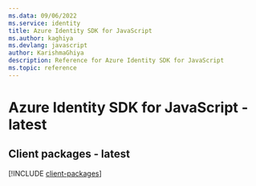 ```yaml
---
ms.data: 09/06/2022
ms.service: identity
title: Azure Identity SDK for JavaScript
ms.author: kaghiya
ms.devlang: javascript
author: KarishmaGhiya
description: Reference for Azure Identity SDK for JavaScript
ms.topic: reference
---
```

# Azure Identity SDK for JavaScript - latest

## Client packages - latest
[!INCLUDE [client-packages](identity-client-index.md)]
